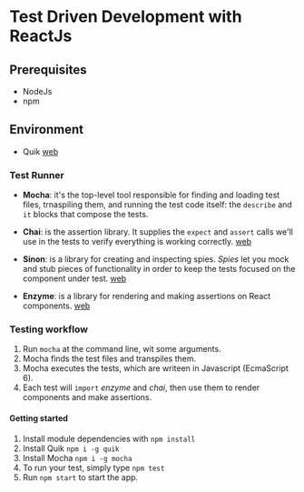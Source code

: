 # Test Driven Development with ReactJs

## Prerequisites

- NodeJs
- npm

## Environment

- Quik [web](https://www.npmjs.com/package/quik)

### Test Runner

- **Mocha**: it's the top-level tool responsible for finding and loading test files, trnaspiling them, and running the test code itself: the `describe` and `it` blocks that compose the tests.

- **Chai**: is the assertion library. It supplies the `expect` and `assert` calls we'll use in the tests to verify everything is working correctly. [web](http://chaijs.com/api/)
 
- **Sinon**: is a library for creating and inspecting spies. _Spies_ let you mock and stub pieces of functionality in order to keep the tests focused on the component under test. [web](http://sinonjs.org/docs/)

- **Enzyme**: is a library for rendering and making assertions on React components. [web](http://airbnb.io/enzyme/docs/api/index.html)

### Testing workflow

 1. Run `mocha` at the command line, wit some arguments.
 2. Mocha finds the test files and transpiles them.
 3. Mocha executes the tests, which are writeen in Javascript (EcmaScript 6).
 4. Each test will `import` _enzyme_ and _chai_, then use them to render components and make assertions.
 
#### Getting started
 
1. Install module dependencies with `npm install`
2. Install Quik `npm i -g quik`
3. Install Mocha `npm i -g mocha`
4. To run your test, simply type `npm test`
5. Run `npm start` to start the app.